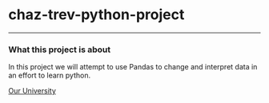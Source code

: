 # chaz-trev-python-project
---
### What this project is about
In this project we will attempt to use Pandas to change and interpret data in an effort to learn python.

[Our University](https://www.byui.edu/)
